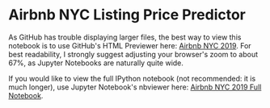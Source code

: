 # Airbnb NYC Listing Price Predictor

As GitHub has trouble displaying larger files, the best way to view this notebook is to use GitHub's HTML Previewer here: [Airbnb NYC 2019](https://htmlpreview.github.io/?https://github.com/gregrosen/Data-Science-Projects/blob/master/Airbnb_NYC_Rental_Price_Prediction/Airbnb_NYC_2019_Final-update1.html).
For best readability, I strongly suggest adjusting your browser's zoom to about 67%, as Jupyter Notebooks are naturally quite wide.



If you would like to view the full IPython notebook (not recommended: it is much longer), use Jupyter Notebook's nbviewer here: [Airbnb NYC 2019 Full Notebook](https://nbviewer.jupyter.org/github/gregrosen/Data-Science-Projects/blob/master/Airbnb_NYC_Rental_Price_Prediction/Airbnb_NYC_2019_Final-update1.ipynb).

